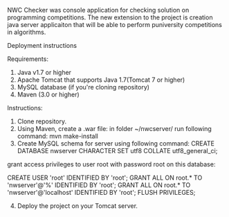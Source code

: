 NWC Checker was console application for checking solution on programming competitions. The new extension to the project is creation java server applicaiton that will be able to perform puniversity competitions in algorithms.

Deployment instructions

Requirements:

1. Java v1.7 or higher
2. Apache Tomcat that supports Java 1.7(Tomcat 7 or higher)
3. MySQL database
(if you're cloning repository)
4. Maven (3.0 or higher)

Instructions:

1. Clone repository.
2. Using Maven, create a .war file:
  in folder ~/nwcserver/ run following command: mvn make-install
3. Create MySQL schema for server using following command:
  CREATE DATABASE nwserver CHARACTER SET utf8 COLLATE utf8_general_ci;

  grant access privileges to user root with password root on this database:
  
  CREATE USER 'root' IDENTIFIED BY 'root';
  GRANT ALL ON root.* TO 'nwserver'@'%' IDENTIFIED BY 'root';
  GRANT ALL ON root.* TO 'nwserver'@'localhost' IDENTIFIED BY 'root';
  FLUSH PRIVILEGES;
  
4. Deploy the project on your Tomcat server.
